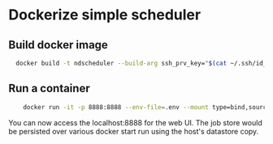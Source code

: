 # Dockerize simple scheduler

## Build docker image
```bash
  docker build -t ndscheduler --build-arg ssh_prv_key="$(cat ~/.ssh/id_rsa)" --build-arg ssh_pub_key="$(cat ~/.ssh/id_rsa.pub)" --build-arg ssh_jira_automaton_prv_key="$(cat ~/.ssh/id_ed25519_jira_automaton)" --build-arg ssh_jira_automaton_pub_key="$(cat ~/.ssh/id_ed25519_jira_automaton.pub)" --build-arg ssh_conf="$(cat ~/.ssh/config)" .
```

## Run a container

```bash
    docker run -it -p 8888:8888 --env-file=.env --mount type=bind,source=$ABS_PATH_TO_DATASTORE,target=/datastore.db --name=ndscheduler ndscheduler
```

You can now access the localhost:8888 for the web UI. The job store would be persisted over various docker start run using the host's datastore copy.
